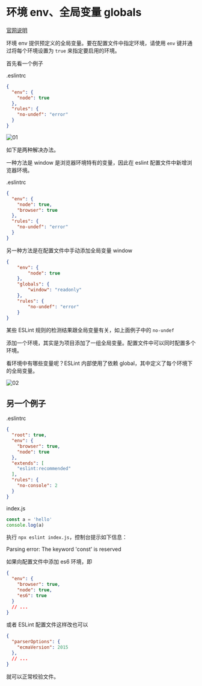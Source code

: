 # 环境 env、全局变量 globals

[官网说明](https://eslint.org/docs/user-guide/configuring/language-options)

环境 env 提供预定义的全局变量。要在配置文件中指定环境，请使用 `env` 键并通过将每个环境设置为 `true` 来指定要启用的环境。

首先看一个例子

.eslintrc

```json
{
  "env": {
    "node": true
  },
  "rules": {
    "no-undef": "error"
  }
}
```

![01](/images/20230718/01.png)

如下是两种解决办法。

一种方法是 window 是浏览器环境特有的变量，因此在 eslint 配置文件中新增浏览器环境。

.eslintrc

```json
{
  "env": {
    "node": true,
    "browser": true
  },
  "rules": {
    "no-undef": "error"
  }
}
```

另一种方法是在配置文件中手动添加全局变量 window

```json
{
    "env": {
        "node": true
    },
    "globals": {
        "window": "readonly"
    },
    "rules": {
        "no-undef": "error"
    }
}
```
某些 ESLint 规则的检测结果跟全局变量有关，如上面例子中的 `no-undef`

添加一个环境，其实是为项目添加了一组全局变量。配置文件中可以同时配置多个环境。

看环境中有哪些变量呢？ESLint 内部使用了依赖 global，其中定义了每个环境下的全局变量。

![02](/images/20230718/02.png)

## 另一个例子

.eslintrc

```json
{
  "root": true,
  "env": {
    "browser": true,
    "node": true
  },
  "extends": [
    "eslint:recommended"
  ],
  "rules": {
    "no-console": 2
  }
}
```

index.js

```js
const a = 'hello'
console.log(a)
```

执行 `npx eslint index.js`，控制台提示如下信息：

Parsing error: The keyword 'const' is reserved

如果向配置文件中添加 es6 环境，即

```json
{
  "env": {
    "browser": true,
    "node": true,
    "es6": true
  }
  // ...
}
```

或者 ESLint 配置文件这样改也可以

```json
{
  "parserOptions": {
    "ecmaVersion": 2015
  },
  // ...
}
```

就可以正常校验文件。

